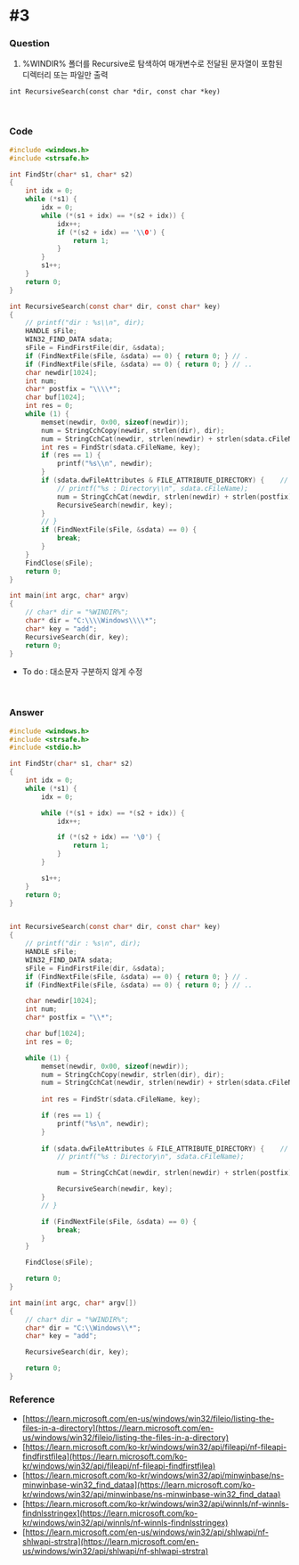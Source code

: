 # #3

### Question

1. %WINDIR% 폴더를 Recursive로 탐색하여 매개변수로 전달된 문자열이 포함된 디렉터리 또는 파일만 출력

```
int RecursiveSearch(const char *dir, const char *key)
```



<br>



### Code

```c
#include <windows.h>
#include <strsafe.h>

int FindStr(char* s1, char* s2)
{
	int idx = 0;
	while (*s1) {
		idx = 0;
		while (*(s1 + idx) == *(s2 + idx)) {
			idx++;
			if (*(s2 + idx) == '\\0') {
				return 1;
			}
		}
		s1++;
	}
	return 0;
}

int RecursiveSearch(const char* dir, const char* key)
{
	// printf("dir : %s\\n", dir);
	HANDLE sFile;
	WIN32_FIND_DATA sdata;
	sFile = FindFirstFile(dir, &sdata);
	if (FindNextFile(sFile, &sdata) == 0) { return 0; }	// .
	if (FindNextFile(sFile, &sdata) == 0) { return 0; }	// ..
	char newdir[1024];
	int num;
	char* postfix = "\\\\*";
	char buf[1024];
	int res = 0;
	while (1) {
		memset(newdir, 0x00, sizeof(newdir));
		num = StringCchCopy(newdir, strlen(dir), dir);
		num = StringCchCat(newdir, strlen(newdir) + strlen(sdata.cFileName) + 1, sdata.cFileName);
		int res = FindStr(sdata.cFileName, key);
		if (res == 1) {
			printf("%s\\n", newdir);
		}
		if (sdata.dwFileAttributes & FILE_ATTRIBUTE_DIRECTORY) {	// directory
			// printf("%s : Directory\\n", sdata.cFileName);
			num = StringCchCat(newdir, strlen(newdir) + strlen(postfix) + 1, postfix);
			RecursiveSearch(newdir, key);
		}
		// }
		if (FindNextFile(sFile, &sdata) == 0) {
			break;
		}
	}
	FindClose(sFile);
	return 0;
}

int main(int argc, char* argv)
{
	// char* dir = "%WINDIR%";
	char* dir = "C:\\\\Windows\\\\*";
	char* key = "add";
	RecursiveSearch(dir, key);
	return 0;
}
```

- To do : 대소문자 구분하지 않게 수정



<br>



### Answer

```c
#include <windows.h>
#include <strsafe.h>
#include <stdio.h>

int FindStr(char* s1, char* s2)
{
	int idx = 0;
	while (*s1) {
		idx = 0;

		while (*(s1 + idx) == *(s2 + idx)) {
			idx++;

			if (*(s2 + idx) == '\0') {
				return 1;
			}
		}

		s1++;
	}
	return 0;
}


int RecursiveSearch(const char* dir, const char* key)
{
	// printf("dir : %s\n", dir);
	HANDLE sFile;
	WIN32_FIND_DATA sdata;
	sFile = FindFirstFile(dir, &sdata);
	if (FindNextFile(sFile, &sdata) == 0) { return 0; }	// .
	if (FindNextFile(sFile, &sdata) == 0) { return 0; }	// ..

	char newdir[1024];
	int num;
	char* postfix = "\\*";

	char buf[1024];
	int res = 0;

	while (1) {
		memset(newdir, 0x00, sizeof(newdir));
		num = StringCchCopy(newdir, strlen(dir), dir);
		num = StringCchCat(newdir, strlen(newdir) + strlen(sdata.cFileName) + 1, sdata.cFileName);
		
		int res = FindStr(sdata.cFileName, key);

		if (res == 1) {
			printf("%s\n", newdir);
		}
			
		if (sdata.dwFileAttributes & FILE_ATTRIBUTE_DIRECTORY) {	// directory
			// printf("%s : Directory\n", sdata.cFileName);

			num = StringCchCat(newdir, strlen(newdir) + strlen(postfix) + 1, postfix);

			RecursiveSearch(newdir, key);
		}
		// }

		if (FindNextFile(sFile, &sdata) == 0) {
			break;
		}
	}

	FindClose(sFile);

	return 0;
}

int main(int argc, char* argv[])
{
	// char* dir = "%WINDIR%";
	char* dir = "C:\\Windows\\*";
	char* key = "add";

	RecursiveSearch(dir, key);

	return 0;
}
```



### Reference

- [https://learn.microsoft.com/en-us/windows/win32/fileio/listing-the-files-in-a-directory](https://learn.microsoft.com/en-us/windows/win32/fileio/listing-the-files-in-a-directory)
- [https://learn.microsoft.com/ko-kr/windows/win32/api/fileapi/nf-fileapi-findfirstfilea](https://learn.microsoft.com/ko-kr/windows/win32/api/fileapi/nf-fileapi-findfirstfilea)
- [https://learn.microsoft.com/ko-kr/windows/win32/api/minwinbase/ns-minwinbase-win32_find_dataa](https://learn.microsoft.com/ko-kr/windows/win32/api/minwinbase/ns-minwinbase-win32_find_dataa)
- [https://learn.microsoft.com/ko-kr/windows/win32/api/winnls/nf-winnls-findnlsstringex](https://learn.microsoft.com/ko-kr/windows/win32/api/winnls/nf-winnls-findnlsstringex)
- [https://learn.microsoft.com/en-us/windows/win32/api/shlwapi/nf-shlwapi-strstra](https://learn.microsoft.com/en-us/windows/win32/api/shlwapi/nf-shlwapi-strstra)
